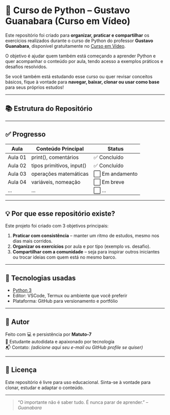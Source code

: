 # 🐍 Curso de Python – Gustavo Guanabara (Curso em Vídeo)

Este repositório foi criado para **organizar, praticar e compartilhar** os exercícios realizados durante o curso de Python do professor **Gustavo Guanabara**, disponível gratuitamente no [Curso em Vídeo](https://www.cursoemvideo.com/).

O objetivo é ajudar quem também está começando a aprender Python e quer acompanhar o conteúdo por aula, tendo acesso a exemplos práticos e desafios resolvidos.

Se você também está estudando esse curso ou quer revisar conceitos básicos, fique à vontade para **navegar, baixar, clonar ou usar como base** para seus próprios estudos!

---

## 📚 Estrutura do Repositório
---

## ✅ Progresso

| Aula | Conteúdo Principal             | Status    |
|------|--------------------------------|-----------|
| Aula 01 | print(), comentários        | ✅ Concluído |
| Aula 02 | tipos primitivos, input()   | ✅ Concluído |
| Aula 03 | operações matemáticas       | ⬜ Em andamento |
| Aula 04 | variáveis, nomeação         | ⬜ Em breve |
| ...     | ...                         | ⬜ ...       |

---

## 💡 Por que esse repositório existe?

Este projeto foi criado com 3 objetivos principais:

1. **Praticar com consistência** – manter um ritmo de estudos, mesmo nos dias mais corridos.
2. **Organizar os exercícios** por aula e por tipo (exemplo vs. desafio).
3. **Compartilhar com a comunidade** – seja para inspirar outros iniciantes ou trocar ideias com quem está no mesmo barco.

---

## 🧠 Tecnologias usadas

- [Python 3](https://www.python.org/)
- Editor: VSCode, Termux ou ambiente que você preferir
- Plataforma: GitHub para versionamento e portfólio

---

## 👤 Autor

Feito com 💻 e persistência por **Matuto-7**  
📍 Estudante autodidata e apaixonado por tecnologia  
📬 Contato: *(adicione aqui seu e-mail ou GitHub profile se quiser)*

---

## 📌 Licença

Este repositório é livre para uso educacional. Sinta-se à vontade para clonar, estudar e adaptar o conteúdo.

---

> “O importante não é saber tudo. É nunca parar de aprender.” – *Guanabara*
